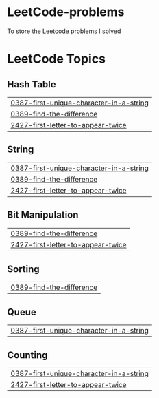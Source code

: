 # LeetCode-problems
To store the Leetcode problems I solved

<!---LeetCode Topics Start-->
# LeetCode Topics
## Hash Table
|  |
| ------- |
| [0387-first-unique-character-in-a-string](https://github.com/Kathirsaravanan/LeetCode-problems/tree/master/0387-first-unique-character-in-a-string) |
| [0389-find-the-difference](https://github.com/Kathirsaravanan/LeetCode-problems/tree/master/0389-find-the-difference) |
| [2427-first-letter-to-appear-twice](https://github.com/Kathirsaravanan/LeetCode-problems/tree/master/2427-first-letter-to-appear-twice) |
## String
|  |
| ------- |
| [0387-first-unique-character-in-a-string](https://github.com/Kathirsaravanan/LeetCode-problems/tree/master/0387-first-unique-character-in-a-string) |
| [0389-find-the-difference](https://github.com/Kathirsaravanan/LeetCode-problems/tree/master/0389-find-the-difference) |
| [2427-first-letter-to-appear-twice](https://github.com/Kathirsaravanan/LeetCode-problems/tree/master/2427-first-letter-to-appear-twice) |
## Bit Manipulation
|  |
| ------- |
| [0389-find-the-difference](https://github.com/Kathirsaravanan/LeetCode-problems/tree/master/0389-find-the-difference) |
| [2427-first-letter-to-appear-twice](https://github.com/Kathirsaravanan/LeetCode-problems/tree/master/2427-first-letter-to-appear-twice) |
## Sorting
|  |
| ------- |
| [0389-find-the-difference](https://github.com/Kathirsaravanan/LeetCode-problems/tree/master/0389-find-the-difference) |
## Queue
|  |
| ------- |
| [0387-first-unique-character-in-a-string](https://github.com/Kathirsaravanan/LeetCode-problems/tree/master/0387-first-unique-character-in-a-string) |
## Counting
|  |
| ------- |
| [0387-first-unique-character-in-a-string](https://github.com/Kathirsaravanan/LeetCode-problems/tree/master/0387-first-unique-character-in-a-string) |
| [2427-first-letter-to-appear-twice](https://github.com/Kathirsaravanan/LeetCode-problems/tree/master/2427-first-letter-to-appear-twice) |
<!---LeetCode Topics End-->